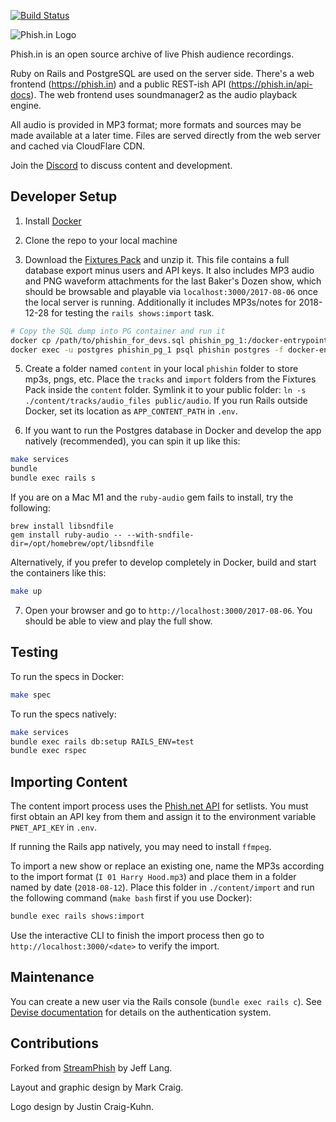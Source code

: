 [![Build Status](https://app.travis-ci.com/jcraigk/phishin.svg?branch=main)](https://travis-ci.org/jcraigk/phishin)

![Phish.in Logo](https://i.imgur.com/Zmj586L.jpg)

Phish.in is an open source archive of live Phish audience recordings.

Ruby on Rails and PostgreSQL are used on the server side. There's a web frontend (https://phish.in) and a public REST-ish API (https://phish.in/api-docs). The web frontend uses soundmanager2 as the audio playback engine.

All audio is provided in MP3 format; more formats and sources may be made available at a later time. Files are served directly from the web server and cached via CloudFlare CDN.

Join the [Discord](https://discord.gg/KZWFsNN) to discuss content and development.


## Developer Setup

1. Install [Docker](https://www.docker.com/)

2. Clone the repo to your local machine

4. Download the [Fixtures Pack](https://www.dropbox.com/scl/fi/z81729q16uvj8qrd5ewk3/PhishinDevFixtures.zip?rlkey=w75yuk4h1umyv75qs6k8ogfcl&dl=0) and unzip it. This file contains a full database export minus users and API keys. It also includes MP3 audio and PNG waveform attachments for the last Baker's Dozen show, which should be browsable and playable via `localhost:3000/2017-08-06` once the local server is running. Additionally it includes MP3s/notes for 2018-12-28 for testing the `rails shows:import` task.

```bash
# Copy the SQL dump into PG container and run it
docker cp /path/to/phishin_for_devs.sql phishin_pg_1:/docker-entrypoint-initdb.d/dump.sql
docker exec -u postgres phishin_pg_1 psql phishin postgres -f docker-entrypoint-initdb.d/dump.sql
```

5. Create a folder named `content` in your local `phishin` folder to store mp3s, pngs, etc. Place the `tracks` and `import` folders from the Fixtures Pack inside the `content` folder. Symlink it to your public folder: `ln -s ./content/tracks/audio_files public/audio`. If you run Rails outside Docker, set its location as `APP_CONTENT_PATH` in `.env`.

6. If you want to run the Postgres database in Docker and develop the app natively (recommended), you can spin it up like this:

```bash
make services
bundle
bundle exec rails s
```

If you are on a Mac M1 and the `ruby-audio` gem fails to install, try the following:

```
brew install libsndfile
gem install ruby-audio -- --with-sndfile-dir=/opt/homebrew/opt/libsndfile
```

Alternatively, if you prefer to develop completely in Docker, build and start the containers like this:

```bash
make up
```

7. Open your browser and go to `http://localhost:3000/2017-08-06`. You should be able to view and play the full show.


## Testing

To run the specs in Docker:

```bash
make spec
```

To run the specs natively:

```bash
make services
bundle exec rails db:setup RAILS_ENV=test
bundle exec rspec
```


## Importing Content

The content import process uses the [Phish.net API](https://docs.phish.net/) for setlists. You must first obtain an API key from them and assign it to the environment variable `PNET_API_KEY` in `.env`.

If running the Rails app natively, you may need to install `ffmpeg`.

To import a new show or replace an existing one, name the MP3s according to the import format (`I 01 Harry Hood.mp3`) and place them in a folder named by date (`2018-08-12`). Place this folder in `./content/import` and run the following command (`make bash` first if you use Docker):

```bash
bundle exec rails shows:import
```

Use the interactive CLI to finish the import process then go to `http://localhost:3000/<date>` to verify the import.


## Maintenance

You can create a new user via the Rails console (`bundle exec rails c`). See [Devise documentation](https://github.com/plataformatec/devise) for details on the authentication system.


## Contributions

Forked from [StreamPhish](https://github.com/jeffplang/streamphish/) by Jeff Lang.

Layout and graphic design by Mark Craig.

Logo design by Justin Craig-Kuhn.
